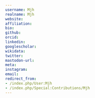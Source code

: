 ```yaml
---
username: Mjh
realname: Mjh
website: 
affiliation: 
bio: 
github: 
orcid: 
linkedin: 
googlescholar: 
wikidata: 
twitter: 
mastodon-url: 
meta:
instagram:
email:
redirect_from:
- /index.php/User:Mjh
- /index.php/Special:Contributions/Mjh
---
```

